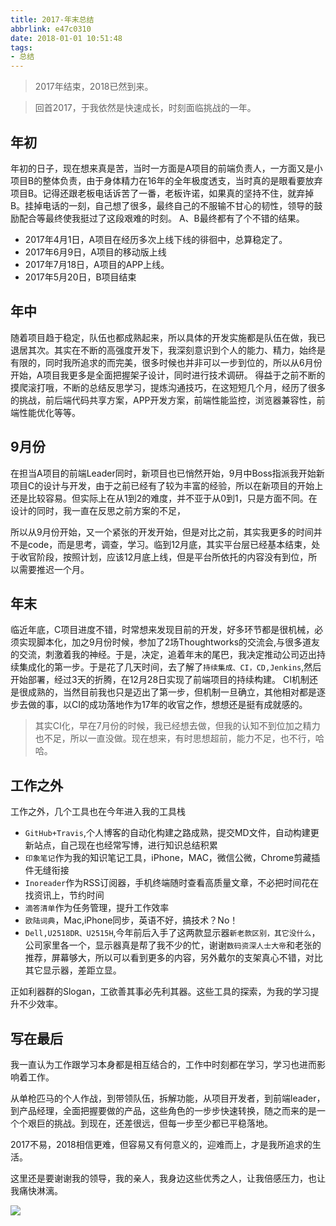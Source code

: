 ```yaml
---
title: 2017-年末总结
abbrlink: e47c0310
date: 2018-01-01 10:51:48
tags:
- 总结
---
```

> 2017年结束，2018已然到来。

> 回首2017，于我依然是快速成长，时刻面临挑战的一年。


## 年初

年初的日子，现在想来真是苦，当时一方面是A项目的前端负责人，一方面又是小项目B的整体负责，由于身体精力在16年的全年极度透支，当时真的是眼看要放弃项目B。记得还跟老板电话诉苦了一番，老板许诺，如果真的坚持不住，就弃掉B。挂掉电话的一刻，自己想了很多，最终自己的不服输不甘心的韧性，领导的鼓励配合等最终使我挺过了这段艰难的时刻。
A、B最终都有了个不错的结果。

+ 2017年4月1日，A项目在经历多次上线下线的徘徊中，总算稳定了。
+ 2017年6月9日，A项目的移动版上线
+ 2017年7月18日，A项目的APP上线。
+ 2017年5月20日，B项目结束


## 年中

随着项目趋于稳定，队伍也都成熟起来，所以具体的开发实施都是队伍在做，我已退居其次。其实在不断的高强度开发下，我深刻意识到个人的能力、精力，始终是有限的，同时我所追求的而完美，很多时候也并非可以一步到位的，所以从6月份开始，A项目我更多是全面把握架子设计，同时进行技术调研。
得益于之前不断的摸爬滚打哦，不断的总结反思学习，提炼沟通技巧，在这短短几个月，经历了很多的挑战，前后端代码共享方案，APP开发方案，前端性能监控，浏览器兼容性，前端性能优化等等。

## 9月份

在担当A项目的前端Leader同时，新项目也已悄然开始，9月中Boss指派我开始新项目C的设计与开发，由于之前已经有了较为丰富的经验，所以在新项目的开始上还是比较容易。但实际上在从1到2的难度，并不亚于从0到1，只是方面不同。在设计的同时，我一直在反思之前方案的不足，

所以从9月份开始，又一个紧张的开发开始，但是对比之前，其实我更多的时间并不是code，而是思考，调查，学习。临到12月底，其实平台层已经基本结束，处于收官阶段，按照计划，应该12月底上线，但是平台所依托的内容没有到位，所以需要推迟一个月。


## 年末

临近年底，C项目进度不错，时常想来发现目前的开发，好多环节都是很机械，必须实现脚本化，加之9月份时候，参加了2场Thoughtworks的交流会,与很多道友的交流，刺激着我的神经。于是，决定，追着年末的尾巴，我决定推动公司迈出持续集成化的第一步。于是花了几天时间，去了解了`持续集成、CI，CD,Jenkins`,然后开始部署，经过3天的折腾，在12月28日实现了前端项目的持续构建。
CI机制还是很成熟的，当然目前我也只是迈出了第一步，但机制一旦确立，其他相对都是逐步去做的事，以CI的成功落地作为17年的收官之作，想想还是挺有成就感的。

> 其实CI化，早在7月份的时候，我已经想去做，但我的认知不到位加之精力也不足，所以一直没做。现在想来，有时思想超前，能力不足，也不行，哈哈。


## 工作之外

工作之外，几个工具也在今年进入我的工具栈
+ `GitHub+Travis`,个人博客的自动化构建之路成熟，提交MD文件，自动构建更新站点，自己现在也经常写博，进行知识总结积累
+ `印象笔记`作为我的知识笔记工具，iPhone，MAC，微信公微，Chrome剪藏插件无缝衔接
+ `Inoreader`作为RSS订阅器，手机终端随时查看高质量文章，不必把时间花在找资讯上，节约时间
+ `滴答清单`作为任务管理，提升工作效率
+ `欧陆词典`，Mac,iPhone同步，英语不好，搞技术？No！
+ `Dell,U2518DR、U2515H`,今年前后入手了这两款显示器`新老款区别，其它没什么`，公司家里各一个，显示器真是帮了我不少的忙，谢谢`数码资深人士大帝`和老张的推荐，屏幕够大，所以可以看到更多的内容，另外戴尔的支架真心不错，对比其它显示器，差距立显。

正如利器群的Slogan，工欲善其事必先利其器。这些工具的探索，为我的学习提升不少效率。

## 写在最后

我一直认为工作跟学习本身都是相互结合的，工作中时刻都在学习，学习也进而影响着工作。

从单枪匹马的个人作战，到带领队伍，拆解功能，从项目开发者，到前端leader，到产品经理，全面把握要做的产品，这些角色的一步步快速转换，随之而来的是一个个艰巨的挑战。到现在，还差很远，但每一步至少都已平稳落地。

2017不易，2018相信更难，但容易又有何意义的，迎难而上，才是我所追求的生活。

这里还是要谢谢我的领导，我的亲人，我身边这些优秀之人，让我倍感压力，也让我痛快淋漓。

![](//static.1991421.cn/blog/2018-01-01-045311.jpg)
